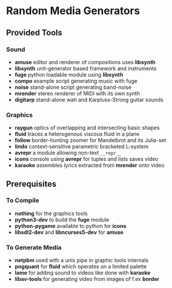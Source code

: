 # Random Media Generators

## Provided Tools

### Sound

* **amuse** editor and renderer of compositions uses **libsynth**
* **libsynth** unit-generator based framework and instruments
* **fuge** python loadable module using **libsynth**
* **compo** example script generating music with fuge
* **noise** stand-alone script generating band-noise
* **mrender** stereo renderer of MIDI with its own synth
* **digitarp** stand-alone wah and Karpluss-Strong guitar sounds

### Graphics

* **raygun** optics of overlapping and intersecting basic shapes
* **fluid** traces a heterogenous viscous fluid in a plane
* **follow** border-hunting zoomer for Mandelbrot and its Julia-set
* **lindo** context-sensitive parametric bracketed L-system
* **avrepr** a module allowing non-text ``__repr__``
* **icons** console using **avrepr** for tuples and lists saves video
* **karaoke** assembles lyrics extracted from **mrender** onto video

## Prerequisites

### To Compile

* **nothing** for the graphics tools
* **python3-dev** to build the **fuge** module
* **python-pygame** available to python for **icons**
* **libsdl2-dev** and **libncurses5-dev** for **amuse**

### To Generate Media

* **netpbm** used with a unix pipe in graphic tools internals
* **pngquant** for **fluid** which operates on a limited palette
* **lame** for adding sound to videos like done with **karaoke**
* **libav-tools** for generating video from images of f.ex  **border**

